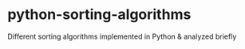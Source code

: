 # python-sorting-algorithms
Different sorting algorithms implemented in Python &amp; analyzed briefly
